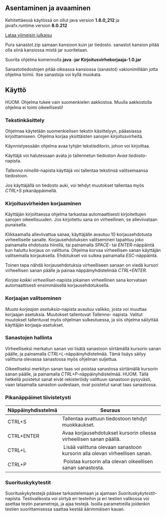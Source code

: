 ## Asentaminen ja avaaminen
Kehitettäessä käytössä on ollut java version **1.8.0_212** ja javafx.runtime.version **8.0.212**

[Lataa viimeisin julkaisu](https://github.com/LauriTahvanainen/Kirjoitusvirhekorjaaja/releases/tag/v1.0)

Pura sanastot.zip samaan kansioon kuin jar tiedosto. sanastot kansion pitää olla siinä kansiossa mistä jar suoritetaan.

Suorita ohjelma komennolla **java -jar Kirjoitusvirhekorjaaja-1.0.jar**

Sanastotiedostojen pitää oikeassa kansiossa (sanastot) vakionimillään jotta ohjelma toimii. Itse sanastoja voi kyllä muokata.

## Käyttö
HUOM. Ohjelma tukee vain suomenkielen aakkostoa. Muulla aakkostolla ohjelma ei toimi oikeellisesti!

### Tekstinkäsittely
Ohjelmaa käytetään suomenkielisen tekstin käsittelyyn, pääasiassa kirjoittamiseen. Ohjelma korjaa yksittäisten sanojen kirjoitusvirheitä.

Käynnistyessään ohjelma avaa tyhjän tekstieditorin, johon voi kirjoittaa.

Käyttäjä voi halutessaan avata jo tallennetun tiedoston *Avaa tiedosto*-napista.

*Tallenna nimellä*-napista käyttäjä voi tallentaa tekstinsä valitsemaansa tiedostoon.

Jos käyttäjällä on tiedosto auki, voi tehdyt muutokset tallentaa myös *CTRL+S* pikanäppäimellä.

### Kirjoitusvirheiden korjaaminen

Käyttäjän kirjoittaessa ohjelma tarkastaa automaattisesti kirjoitettujen sanojen oikeellisuuden. Jos kirjoitettu sana on virheellinen, se alleviivataan punaisella.

Klikkaamalla alleviivattua sanaa, käyttäjälle avautuu 10 korjausehdotusta virheelliselle sanalle. Korjausehdotuksen valitseminen tapahtuu joko painamalla ehdotusta hiirellä, tai painamalla *SPACE*- tai *ENTER*-näppäintä kun haluttu korjaus on valittuna. Ohjelma korvaa virheellisen sanan käyttäjän valitsemalla korjauksella. Ehdotukset voi sulkea painamalla *ESC*-näppäintä.

Toinen tapa nähdä korjausehdotuksia virheelliseen sanaan on viedä kursori virheellisen sanan päälle ja painaa näppäinyhdistelmää *CTRL+ENTER*.

*Korjaa kaikki virheelliset*-napista jokainen virheellinen sana korvataan automaattisesti ensimmäisellä korjausehdotuksella.

### Korjaajan valitseminen
*Muuta korjaajan asetuksia*-napista avautuu valikko, josta voi muuttaa korjaajan asetuksia. Muutokset tallentuvat *Tallenna*- napista. Valitut muutokset tallentuvat myös ohjelman sulkeutuessa, ja siis ohjelma säilyttää käyttäjän korjaaja-asetukset.

### Sanastojen hallinta
Virheelliseksi merkatun sanan voi lisätä sanastoon siirtämällä kursorin sanan päälle, ja painamalla *CTRL+L*-näppäinyhdistelmää. Tämä lisäys säilyy valittuna olevassa sanastossa myös ohjelman suljettua.

Oikeelliseksi merkityn sanan taas voi poistaa sanastosa siirtämällä kursorin sanan päälle, ja painamalla *CTRL+P*-näppäinyhdistelmää. HUOM. Tällä hetkellä poistetut sanat eivät rekisteröidy valittuun sanastoon pysyvästi, vaan lataamalla sanaston uudestaan, ovat poistetut sanat taas sanastossa.

### Pikanäppäimet tiivistetysti

Näppäinyhdisstelmä | Seuraus
-------------------| -------
CTRL+S | Tallentaa avattuun tiedostoon tehdyt muokkaukset.
CTRL+ENTER | Avaa korjausehdotukset kursorin ollessa virheellisen sanan päällä.
CTRL+L | Lisää valittuna olevaan sanastoon kursorin alla olevan virheellisen sanan.
CTRL+P | Poistaa kursorin alla olevan oikeellisen sanan sanastosta.


### Suorituskykytestit
Suorituskykytestejä pääsee tarkastelemaan ja ajamaan *Suorituskykytestit*-napista. Testivalikosta voi siirtyä eri testeihin ja eri testien valikossa voi asettaa testin parametreja, ja ajaa testejä. Isoilla parametreilla joidenkin testien suorittamisessa saattaa kestää äärimmäisen kauan.
